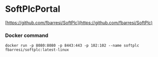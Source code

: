 # SoftPlcPortal

[https://github.com/fbarresi/SoftPlc](https://github.com/fbarresi/SoftPlc)

### Docker command
```
docker run -p 8080:8080 -p 8443:443 -p 102:102 --name softplc fbarresi/softplc:latest-linux
```